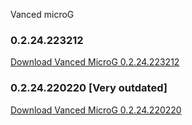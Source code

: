 Vanced microG 

### 0.2.24.223212

[Download Vanced MicroG 0.2.24.223212](https://github.com/cuynu/ytvanced/releases/download/17.03.38/Vanced.microG_0.2.25.223212.apk)

### 0.2.24.220220 [Very outdated]

[Download Vanced MicroG 0.2.24.220220](https://github.com/cuynu/ytvanced/releases/download/17.03.38/Vanced.microG_0.2.24.220220.apk)
